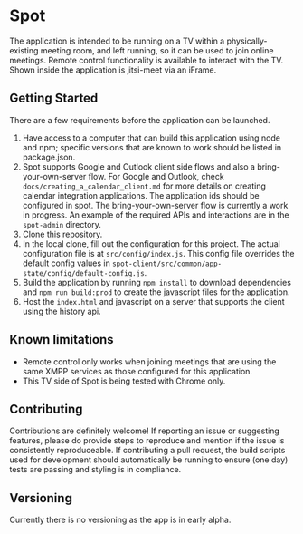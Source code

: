 # Spot

The application is intended to be running on a TV within a physically-existing meeting room, and left running, so it can be used to join online meetings. Remote control functionality is available to interact with the TV. Shown inside the application is jitsi-meet via an iFrame.

## Getting Started

There are a few requirements before the application can be launched.
1. Have access to a computer that can build this application using node and npm; specific versions that are known to work should be listed in package.json.
1. Spot supports Google and Outlook client side flows and also a bring-your-own-server flow. For Google and Outlook, check `docs/creating_a_calendar_client.md` for more details on creating calendar integration applications. The application ids should be configured in spot. The bring-your-own-server flow is currently a work in progress. An example of the required APIs and interactions are in the `spot-admin` directory.
1. Clone this repository.
1. In the local clone, fill out the configuration for this project. The actual configuration file is at `src/config/index.js`. This config file overrides the default config values in `spot-client/src/common/app-state/config/default-config.js`.
1. Build the application by running `npm install` to download dependencies and `npm run build:prod` to create the javascript files for the application.
1. Host the `index.html` and javascript on a server that supports the client using the history api.


## Known limitations

- Remote control only works when joining meetings that are using the same XMPP services as those configured for this application.
- This TV side of Spot is being tested with Chrome only.

## Contributing

Contributions are definitely welcome! If reporting an issue or suggesting features, please do provide steps to reproduce and mention if the issue is consistently reproduceable. If contributing a pull request, the build scripts used for development should automatically be running to ensure (one day) tests are passing and styling is in compliance.

## Versioning

Currently there is no versioning as the app is in early alpha.

